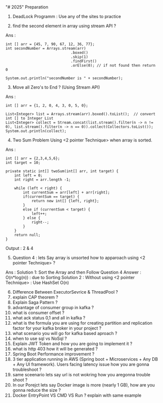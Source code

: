 "# 2025" Preparation

1. DeadLock Programm : Use any of the sites to practice

2. find the second element in array using stream API ?

Ans : 

	int [] arr = {45, 7, 90, 67, 12, 36, 77};
    int secondNumber = Arrays.stream(arr)
                                  .boxed()
                                  .skip(1)
                                  .findFirst()
                                  .orElse(0); // if not found then return 0

    System.out.println("secondNumber is " + secondNumber);

3. Move all Zero's to End ? (Using Stream API)

Ans : 

	int [] arr = {1, 2, 0, 4, 3, 0, 5, 0};
	
	List<Integer> list = Arrays.stream(arr).boxed().toList();  // convert int [] to Integer List
    List<Integer> collect = Stream.concat(list.stream().filter(n -> n != 0), list.stream().filter(n -> n == 0)).collect(Collectors.toList());
    System.out.println(collect);
	
4. Two Sum Problem Using <2 pointer Technique> when array is sorted.

Ans :

	int [] arr = {2,3,4,5,6};
    int target = 10;
	
	private static int[] twoSum(int[] arr, int target) {
        int left = 0;
        int right = arr.length -1;

        while (left < right) {
            int currentSum = arr[left] + arr[right];
            if(currentSum == target) {
                return new int[] {left, right};
            }
            else if (currentSum < target) {
                left++;
            } else {
                right--;
            }
        }
        return null;
    }
	
Output : 2 & 4 <index>	

5. Question 4 : lets Say array is unsorted how to apparoach using <2 pointer Technique> ?

Ans : 
	Solution 1: Sort the Array and then Follow Question 4 Answer : O(n*log(n)) : due to Sorting
	Solution 2 : Without using <2 pointer Technique> : Use HashSet O(n) 

6. Difference Between ExecutorSevrice & ThreadPool ?
7. explain CAP theorem ?
8. Explain Saga Pattern ?
9. advantage of consumer group in kafka ?
10. what is consumer offset ?
11. what ack status 0,1 and all in kafka ?
12. what is the formula you are using for creating partition and replication factor for your kafka broker in your project ?
13. what scenario you will go for kafka based aproach ?
14. when to use sql vs NoSql ?
15. Explain JWT Token and how you are going to implement it ?
16. what is http 403 how it will be generated ?
17. Spring Boot Performance improvement ?
18. 3 tier application running in AWS (Spring boot + Microservices + Any DB + Any UI framework). Users facing latency issue how you are gonna troubleshoot ?
19. same sceenario lets say url is not wokring how you aregonna trouble shoot ?
20. In our Porejct lets say Docker image is more (nearly 1 GB), how are you gonna reduce the size ?
21. Docker EntryPoint VS CMD VS Run ? explain with same example
  
